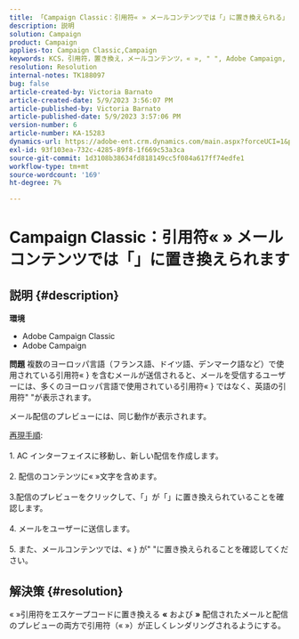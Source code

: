 ```yaml
---
title: 「Campaign Classic：引用符« » メールコンテンツでは「」に置き換えられる」
description: 説明
solution: Campaign
product: Campaign
applies-to: Campaign Classic,Campaign
keywords: KCS，引用符，置き換え，メールコンテンツ，« », " ", Adobe Campaign, Adobe Campaign Classic
resolution: Resolution
internal-notes: TK188097
bug: false
article-created-by: Victoria Barnato
article-created-date: 5/9/2023 3:56:07 PM
article-published-by: Victoria Barnato
article-published-date: 5/9/2023 3:57:06 PM
version-number: 6
article-number: KA-15283
dynamics-url: https://adobe-ent.crm.dynamics.com/main.aspx?forceUCI=1&pagetype=entityrecord&etn=knowledgearticle&id=2744b2ff-81ee-ed11-8849-6045bd0065b6
exl-id: 93f103ea-732c-4285-89f8-1f669c53a3ca
source-git-commit: 1d3108b38634fd818149cc5f084a617ff74edfe1
workflow-type: tm+mt
source-wordcount: '169'
ht-degree: 7%

---
```


# Campaign Classic：引用符« » メールコンテンツでは「」に置き換えられます

## 説明 {#description}


<b>環境</b>

- Adobe Campaign Classic
- Adobe Campaign


<b>問題</b>
複数のヨーロッパ言語（フランス語、ドイツ語、デンマーク語など）で使用されている引用符« } を含むメールが送信されると、メールを受信するユーザーには、多くのヨーロッパ言語で使用されている引用符« } ではなく、英語の引用符&quot; &quot;が表示されます。

メール配信のプレビューには、同じ動作が表示されます。

<u>再現手順</u>:<br><br>1. AC インターフェイスに移動し、新しい配信を作成します。<br><br>2. 配信のコンテンツに« »文字を含めます。<br><br>3.配信のプレビューをクリックして、「」が「」に置き換えられていることを確認します。<br><br>4. メールをユーザーに送信します。<br><br>5. また、メールコンテンツでは、« } が&quot; &quot;に置き換えられることを確認してください。<br>

## 解決策 {#resolution}


« »引用符をエスケープコードに置き換える <b>«</b> および <b>»</b> 配信されたメールと配信のプレビューの両方で引用符（« »）が正しくレンダリングされるようにする。
